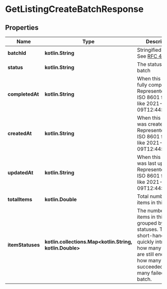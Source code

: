 
# GetListingCreateBatchResponse

## Properties
| Name | Type | Description | Notes |
| ------------ | ------------- | ------------- | ------------- |
| **batchId** | **kotlin.String** | Stringified UUIDv4. See [RFC 4112](https://tools.ietf.org/html/rfc4122) |  |
| **status** | **kotlin.String** | The status of this batch |  |
| **completedAt** | **kotlin.String** | When this batch fully completed. Represented as ISO 8601 format like 2021-11-09T12:44:31.000Z |  |
| **createdAt** | **kotlin.String** | When this batch was created. Represented as ISO 8601 format like 2021-11-09T12:44:31.000Z |  |
| **updatedAt** | **kotlin.String** | When this batch was last updated. Represented as ISO 8601 format like 2021-11-09T12:44:31.000Z |  |
| **totalItems** | **kotlin.Double** | Total number of items in this batch |  |
| **itemStatuses** | **kotlin.collections.Map&lt;kotlin.String, kotlin.Double&gt;** | The number of items in this batch grouped by their statuses. This is a short-hand way to quickly introspect how many items are still enqued, how many succeeded or how many failed in a batch. |  |



